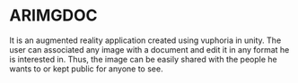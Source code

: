 # ARIMGDOC

It is an augmented reality application created using vuphoria in unity. 
The user can associated any image with a document and edit it in any format he is interested in.
Thus, the image can be easily shared with the people he wants to or kept public for anyone to see.
